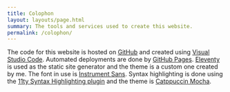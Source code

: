 ```yaml
---
title: Colophon
layout: layouts/page.html
summary: The tools and services used to create this website.
permalink: /colophon/
---
```


The code for this website is hosted on [GitHub](https://github.com/mijndert/blog) and created using [Visual Studio Code](https://code.visualstudio.com/). Automated deployments are done by [GitHub Pages](https://pages.github.com/). [Eleventy](https://www.11ty.dev//) is used as the static site generator and the theme is a custom one created by me. The font in use is [Instrument Sans](https://fonts.google.com/specimen/Instrument+Sans). Syntax highlighting is done using the [11ty Syntax Highlighting plugin](https://www.11ty.dev/docs/plugins/syntaxhighlight/) and the theme is [Catppuccin Mocha](http://prismjs.catppuccin.com/mocha.css).
